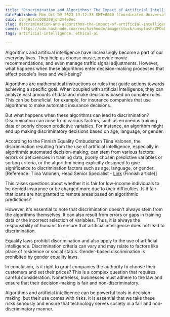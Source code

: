 ```yaml
---
title: "Discrimination and Algorithms: The Impact of Artificial Intelligence on Decision-Making"
datePublished: Mon Oct 09 2023 19:12:38 GMT+0000 (Coordinated Universal Time)
cuid: clnj9stvc000209jqh2mfe0ec
slug: discrimination-and-algorithms-the-impact-of-artificial-intelligence-on-decision-making
cover: https://cdn.hashnode.com/res/hashnode/image/stock/unsplash/ZPOoDQc8yMw/upload/aa2fb06e379e05d5dc8ea83fba3e8461.jpeg
tags: artificial-intelligence, ethical-ai

---
```


Algorithms and artificial intelligence have increasingly become a part of our everyday lives. They help us choose music, provide movie recommendations, and even manage traffic signal adjustments. However, what happens when these algorithms enter decision-making processes that affect people's lives and well-being?

Algorithms are mathematical instructions or rules that guide actions towards achieving a specific goal. When coupled with artificial intelligence, they can analyze vast amounts of data and make decisions based on complex rules. This can be beneficial, for example, for insurance companies that use algorithms to make automatic insurance decisions.

But what happens when these algorithms can lead to discrimination? Discrimination can arise from various factors, such as erroneous training data or poorly chosen predictive variables. For instance, an algorithm might end up making discriminatory decisions based on age, language, or gender.

According to the Finnish Equality Ombudsman Tiina Valonen, the discrimination resulting from the use of artificial intelligence, especially in algorithmic automated decision-making, can stem from various factors: errors or deficiencies in training data, poorly chosen predictive variables or sorting criteria, or the algorithm being explicitly designed to give significance to discrimination factors such as age, language, or gender. \[Reference: Tiina Valonen, Head Senior Specialist - [Link](https://syrjinta.fi/en/-/did-you-know-that-discrimination-related-to-the-use-of-artificial-intelligence-and-algorithms-is-supervised-by-the-non-discrimination-ombudsman-1) (Finnish article)\]

This raises questions about whether it is fair for low-income individuals to be denied insurance or be charged more due to their difficulties. Is it fair that loans are not granted to remote areas based on algorithmic predictions?

However, it's essential to note that discrimination doesn't always stem from the algorithms themselves. It can also result from errors or gaps in training data or the incorrect selection of variables. Thus, it is always the responsibility of humans to ensure that artificial intelligence does not lead to discrimination.

Equality laws prohibit discrimination and also apply to the use of artificial intelligence. Discrimination criteria can vary and may relate to factors like place of residence or social status. Gender-based discrimination is prohibited by gender equality laws.

In conclusion, is it right to grant companies the authority to choose their customers and set their prices? This is a complex question that requires careful consideration. Nonetheless, businesses must adhere to the law and ensure that their decision-making is fair and non-discriminatory.

Algorithms and artificial intelligence can be powerful tools in decision-making, but their use comes with risks. It is essential that we take these risks seriously and ensure that technology serves society in a fair and non-discriminatory manner.